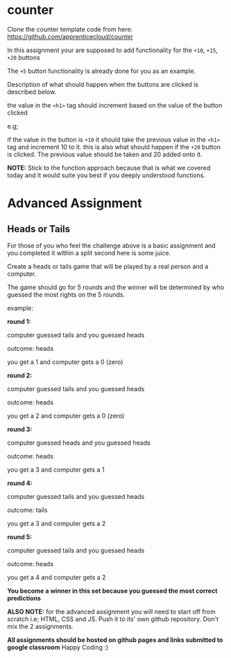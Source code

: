 # counter

Clone the counter template code from here: https://github.com/apprenticecloud/counter

In this assignment your are supposed to add functionality for the `+10`, `+15`, `+20` buttons

The `+5` button functionality is already done for you as an example.

Description of what should happen when the buttons are clicked is described below.

the value in the `<h1>` tag should increment based on the value of the button clicked

e.g;

if the value in the button is `+10` it should take the previous value in the `<h1>` tag and increment 10 to it.
this is also what should happen if the `+20` button is clicked. The previous value should be taken and 20 added onto it.

__NOTE:__ Stick to the function approach because that is what we covered today and it would suite you best if you deeply understood functions.


# Advanced Assignment

## Heads or Tails

For those of you who feel the challenge above is a basic assignment and you completed it within a split second here is some juice.

Create a heads or tails game that will be played by a real person and a computer.

The game should go for 5 rounds and the winner will be determined by who guessed the most rights on the 5 rounds.

example:

__round 1:__

computer guessed tails and you guessed heads

outcome: heads

you get a 1 and computer gets a 0 (zero)

__round 2:__

computer guessed tails and you guessed heads

outcome: heads

you get a 2 and computer gets a 0 (zero)

__round 3:__

computer guessed heads and you guessed heads

outcome: heads

you get a 3 and computer gets a 1

__round 4:__

computer guessed tails and you guessed heads

outcome: tails

you get a 3 and computer gets a 2

__round 5:__

computer guessed tails and you guessed heads

outcome: heads

you get a 4 and computer gets a 2

__You become a winner in this set because you guessed the most correct predictions__

__ALSO NOTE:__ for the advanced assignment you will need to start off from scratch i.e; HTML, CSS and JS. Push it to its' own github repository. Don't mix the 2 assignments.


__All assignments should be hosted on github pages and links submitted to google classroom__
Happy Coding :)